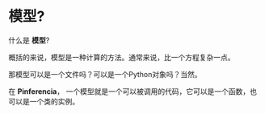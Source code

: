 # 模型?

什么是 **模型**?

概括的来说，模型是一种计算的方法。通常来说，比一个方程复杂一点。

那模型可以是一个文件吗？可以是一个Python对象吗？当然。

在 **Pinferencia**， 一个模型就是一个可以被调用的代码，它可以是一个函数，也可以是一个类的实例。
